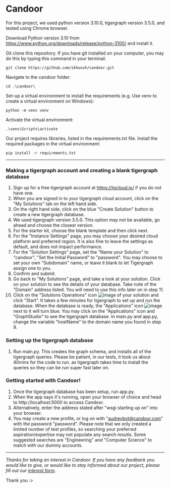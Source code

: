 # Candoor

For this project, we used python version 3.10.0, tigergraph version 3.5.0, and tested using Chrome browser.

Download Python version 3.10 from https://www.python.org/downloads/release/python-3100/ and install it.

Git clone this repository. If you have git installed on your computer, you may do this by typing this command in your terminal:

`git clone https://github.com/skhoosh/candoor.git`


Navigate to the candoor folder:

`cd .\candoor\`


Set-up a virtual environment to install the requirements (e.g. Use venv to create a virtual environment on Windows):

`python -m venv venv`


Activate the virtual environment: 

`.\venv\Scripts\activate`


Our project requires libraries, listed in the requirements.txt file. Install the required packages in the virtual environment:

`pip install -r requirements.txt`

---

### Making a tigergraph account and creating a blank tigergraph database
1. Sign up for a free tigergraph account at https://tgcloud.io/ if you do not have one.
2. When you are signed in to your tigergraph cloud account, click on the "My Solutions" tab on the left hand side.
3. On the right hand side, click on the blue "Create Solution" button to create a new tigergraph database.
4. We used tigergraph version 3.5.0. This option may not be available, go ahead and choose the closest version.
5. For the starter kit, choose the blank template and then click next.
6. For the "Instance Settings" page, you may choose your desired cloud platform and preferred region. It is also fine to leave the settings as default, and does not impact performance.
7. For the "Solution Settings" page, set the "Name your Solution" to "candoor", "Set the Initial Password" to "password". You may choose to set your own "Subdomain" name, or leave it blank to let Tigergraph assign one to you.
8. Confirm and submit.
9. Go back to "My Solutions" page, and take a look at your solution. Click on your solution to see the details of your database. Take note of the "Domain" address listed. You will need to use this info later on in step 11.
10. Click on the "Solutions Operations" icon ![image](https://user-images.githubusercontent.com/12766571/163662412-58887c92-c81b-4ce1-866e-06665dfb0000.png)
 of your solution and click "Start". It takes a few minutes for tigergraph to set up and run the database. When the database is ready, the "Applications" icon ![image](https://user-images.githubusercontent.com/12766571/163662332-0e1e3907-c973-4fca-ab6b-6940d0e8206f.png)
 next to it will turn blue. You may click on the "Applications" icon and "GraphStudio" to see the tigergraph database.
 In main.py and app.py, change the variable "hostName" to the domain name you found in step 9.
 
 
### Setting up the tigergraph database
 1. Run main.py. This creates the graph schema, and installs all of the tigergraph queries. Please be patient, in our tests, it took us about 40mins for the code to run.  as tigergraph takes time to install the queries so they can be run super fast later on.

### Getting started with Candoor!
1. Once the tigergraph database has been setup, run app.py.
2. When the app says it's running, open your browser of choice and head to http://localhost:5000 to access Candoor.
3. Alternatively,  enter the address stated after "wsgi starting up on" into your browser.
4. You may create a new profile, or log on with "audreybot@candoor.com" with the password "password". Please note that we only created a limited number of test profiles, so searching your preferred aspiration/expertise may not populate any search resutls. Some suggested searches are "Engineering" and "Computer Science" to match with our dummy accounts.

---

_Thanks for taking an interest in Candoor. If you have any feedback you would like to give, or would like to stay informed about our project, please fill out our [interest form](https://docs.google.com/forms/d/e/1FAIpQLSd4ZxQMr6pJWh_TXU-yFns7t0eYT_vzWUOEFDEzvEGBum5qNw/viewform?vc=0&c=0&w=1&flr=0&usp=mail_form_link)._

Thank you :>

